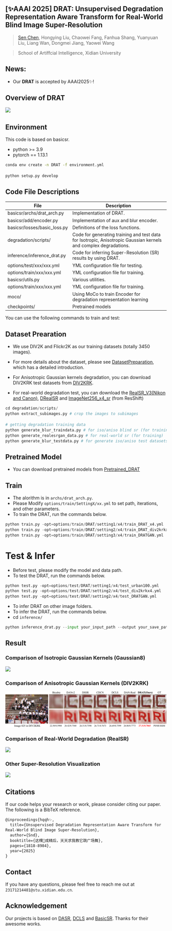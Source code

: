 ## [✨AAAI 2025] DRAT: Unsupervised Degradation Representation Aware Transform for Real-World Blind Image Super-Resolution
> [Sen Chen](https://github.com/KKKc3231), Hongying Liu, Chaowei Fang, Fanhua Shang, Yuanyuan Liu, Liang Wan, Dongmei Jiang, Yaowei Wang

> School of Artiffcial Intelligence, Xidian University
## News:
- Our **DRAT** is accepted by AAAI2025✨!
  
## Overview of DRAT
 <img src="assert/g299.png"/>

## Environment
This code is based on basicsr.

- python >= 3.9
- pytorch == 1.13.1
```sh
conda env create -n DRAT -f environment.yml

python setup.py develop
```

## Code File Descriptions

| File                                      | Description                                                  |
| ----------------------------------------- | ------------------------------------------------------------ |
| basicsr/archs/drat_arch.py                | Implementation of DRAT.                                      |
| basicsr/add/encoder.py                    | Implementation of aux and blur encoder.                      |
| basicsr/losses/basic_loss.py              | Definitions of the loss functions.                           |
| degradation/scripts/                      | Code for generating training and test data for Isotropic, Anisotropic Gaussian kernels and complex degradations.|
| inference/inference_drat.py               | Code for inferring Super-Resolution (SR) results by using DRAT. |
| options/test/xxx/xxx.yml                  | YML configuration file for testing.                          |
| options/train/xxx/xxx.yml                 | YML configuration file for training.                         |
| basicsr/utils.py                          | Various utilities.                                           |
| options/train/xxx/xxx.yml                 | YML configuration file for training.                         |
| moco/                                     | Using MoCo to train Encoder for degradation representation learning                           |
| checkpoints/                              | Pretrained models                          |

You can use the following commands to train and test:

## Dataset Prearation
- We use DIV2K and Flickr2K as our training datasets (totally 3450 images). 

- For more details about the dataset, please see [DatasetPreparation](https://github.com/XPixelGroup/BasicSR/blob/master/docs/DatasetPreparation.md), which has a detailed introduction.

- For Anisotropic Gaussian kernels degradation, you can download DIV2KRK test datasets from [DIV2KRK](https://data.vision.ee.ethz.ch/cvl/DIV2K/).

- For real-world degradation test, you can download the [RealSR_V3(Nikon and Canon)](https://drive.google.com/file/d/17ZMjo-zwFouxnm_aFM6CUHBwgRrLZqIM/view), [DRealSR](https://drive.google.com/drive/folders/1_EjDsD2-bBXb0iRonbWI6ihuHquxdna1) and [ImageNet256_x4_sr](https://drive.google.com/file/d/1NhmpON2dB2LjManfX6uIj8Pj_Jx6N-6l/view) (from ResShift)
```python
cd degradation/scripts/
python extract_subimages.py # crop the images to subimages

# getting degradation training data
python generate_blur_traindata.py # for iso/aniso blind sr (for training)
python generate_realesrgan_data.py # for real-world sr (for training)
python generate_blur_testdata.py # for generate iso/aniso test datasets
```
## Pretrained Model
- You can download pretrained models from [Pretrained_DRAT](https://drive.google.com/drive/folders/1HIetPN7adkjNbgaEZiwNjXiop3TManOs?usp=sharing)
## Train
- The alorithm is in `archs/drat_arch.py`.
- Please Modify `options/train/SettingX/xx.yml` to set path, iterations, and other parameters.
- To train the DRAT, run the commands below.
```python
python train.py -opt=options/train/DRAT/setting1/x4/train_DRAT_x4.yml
python train.py -opt=options/train/DRAT/setting2/x4/train_DRAT_div2krkx2.yml
python train.py -opt=options/train/DRAT/setting3/x4/train_DRATGAN.yml
```

# Test & Infer
- Before test, please modify the model and data path.
- To test the DRAT, run the commands below.
```python
python test.py -opt=options/test/DRAT/setting1/x4/test_urban100.yml
python test.py -opt=options/test/DRAT/setting2/x4/test_div2krkx4.yml
python test.py -opt=options/test/DRAT/setting2/x4/test_DRATGAN.yml
```
- To infer DRAT on other image folders.
- To infer the DRAT, run the commands below.
- cd `inference/`
```python
python inference_drat.py --input your_input_path --output your_save_path
```
## Result
### Comparison of Isotropic Gaussian Kernels (Gaussian8)
 <img src="assert/iso_1.png"/>
 
### Comparison of Anisotropic Gaussian Kernels (DIV2KRK)
 <img src="assert/div2krk.png"/>
 
### Comparison of Real-World Degradation (RealSR)
 <img src="assert/realsr.png"/>
 
### Other Super-Resolution Visualization
 <img src="assert/comic.png"/>

## Citations
If our code helps your research or work, please consider citing our paper. The following is a BibTeX reference.
```
@inproceedings{hqqh✨,
  title={Unsupervised Degradation Representation Aware Transform for Real-World Blind Image Super-Resolution},
  author={Snd},
  booktitle={这棵🌳成精后，天天求我教它跳广场舞},
  pages={1818-8984},
  year={2025}
}
```
## Contact
If you have any questions, please feel free to reach me out at `23171214481@stu.xidian.edu.cn`.

## Acknowledgement
Our projects is based on [DASR](https://github.com/csjliang/DASR), [DCLS](https://github.com/megvii-research/DCLS-SR?tab=readme-ov-file) and [BasicSR](https://github.com/XPixelGroup/BasicSR). Thanks for their awesome works.  
